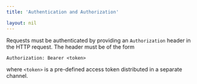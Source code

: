 ```yaml
---
title: 'Authentication and Authorization'

layout: nil
---
```


Requests must be authenticated by providing an `Authorization` header
in the HTTP request. The header must be of the form

    Authorization: Bearer <token>

where `<token>` is a pre-defined access token distributed in a separate
channel.
